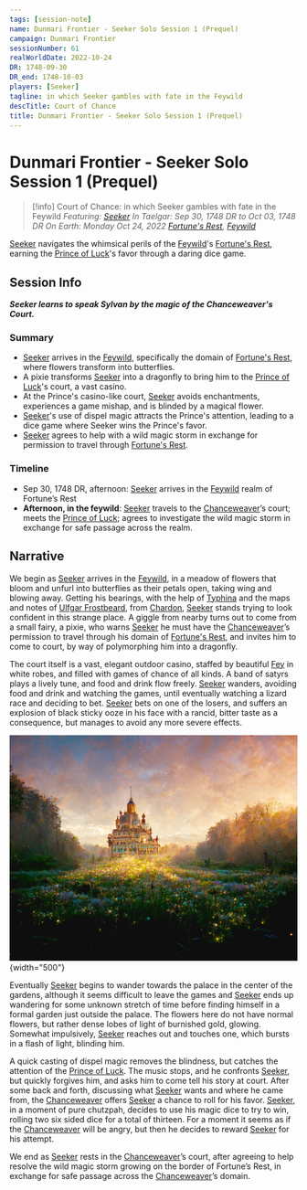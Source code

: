 ```yaml
---
tags: [session-note]
name: Dunmari Frontier - Seeker Solo Session 1 (Prequel)
campaign: Dunmari Frontier
sessionNumber: 61
realWorldDate: 2022-10-24
DR: 1748-09-30
DR_end: 1748-10-03
players: [Seeker]
tagline: in which Seeker gambles with fate in the Feywild
descTitle: Court of Chance
title: Dunmari Frontier - Seeker Solo Session 1 (Prequel)
---
```

# Dunmari Frontier - Seeker Solo Session 1 (Prequel)

>[!info] Court of Chance: in which Seeker gambles with fate in the Feywild
> *Featuring: [Seeker](<../../../people/pcs/dunmar-fellowship/seeker.md>)*
> *In Taelgar: Sep 30, 1748 DR to Oct 03, 1748 DR*
> *On Earth: Monday Oct 24, 2022*
> *[Fortune's Rest](<../../../cosmology/multiverse/echo-realms/feywild/fortune-s-rest.md>), [Feywild](<../../../cosmology/multiverse/echo-realms/feywild/feywild.md>)*

[Seeker](<../../../people/pcs/dunmar-fellowship/seeker.md>) navigates the whimsical perils of the [Feywild](<../../../cosmology/multiverse/echo-realms/feywild/feywild.md>)'s [Fortune's Rest](<../../../cosmology/multiverse/echo-realms/feywild/fortune-s-rest.md>), earning the [Prince of Luck](<../../../people/extraplanar-powers/prince-of-luck.md>)'s favor through a daring dice game.
## Session Info

***Seeker learns to speak Sylvan by the magic of the Chanceweaver's Court.***
### Summary
- [Seeker](<../../../people/pcs/dunmar-fellowship/seeker.md>) arrives in the [Feywild](<../../../cosmology/multiverse/echo-realms/feywild/feywild.md>), specifically the domain of [Fortune's Rest](<../../../cosmology/multiverse/echo-realms/feywild/fortune-s-rest.md>), where flowers transform into butterflies.
- A pixie transforms [Seeker](<../../../people/pcs/dunmar-fellowship/seeker.md>) into a dragonfly to bring him to the [Prince of Luck](<../../../people/extraplanar-powers/prince-of-luck.md>)'s court, a vast casino.
- At the Prince's casino-like court, [Seeker](<../../../people/pcs/dunmar-fellowship/seeker.md>) avoids enchantments, experiences a game mishap, and is blinded by a magical flower.
- [Seeker](<../../../people/pcs/dunmar-fellowship/seeker.md>)'s use of dispel magic attracts the Prince's attention, leading to a dice game where Seeker wins the Prince's favor.
- [Seeker](<../../../people/pcs/dunmar-fellowship/seeker.md>) agrees to help with a wild magic storm in exchange for permission to travel through [Fortune's Rest](<../../../cosmology/multiverse/echo-realms/feywild/fortune-s-rest.md>).
### Timeline
- Sep 30, 1748 DR, afternoon:  [Seeker](<../../../people/pcs/dunmar-fellowship/seeker.md>) arrives in the [Feywild](<../../../cosmology/multiverse/echo-realms/feywild/feywild.md>) realm of Fortune’s Rest
- **Afternoon, in the feywild**: [Seeker](<../../../people/pcs/dunmar-fellowship/seeker.md>) travels to the [Chanceweaver](<../../../people/extraplanar-powers/prince-of-luck.md>)’s court; meets the [Prince of Luck](<../../../people/extraplanar-powers/prince-of-luck.md>); agrees to investigate the wild magic storm in exchange for safe passage across the realm.


## Narrative
We begin as [Seeker](<../../../people/pcs/dunmar-fellowship/seeker.md>) arrives in the [Feywild](<../../../cosmology/multiverse/echo-realms/feywild/feywild.md>), in a meadow of flowers that bloom and unfurl into butterflies as their petals open, taking wing and blowing away. Getting his bearings, with the help of [Typhina](<../../../people/fey/typhina.md>) and the maps and notes of [Ulfgar Frostbeard](<../../../people/dwarves/ulfgar-frostbeard.md>), from [Chardon](<../../../gazetteer/west-coast/chardonian-empire/chardon/chardon.md>), [Seeker](<../../../people/pcs/dunmar-fellowship/seeker.md>) stands trying to look confident in this strange place. A giggle from nearby turns out to come from a small fairy, a pixie, who warns [Seeker](<../../../people/pcs/dunmar-fellowship/seeker.md>) he must have the [Chanceweaver](<../../../people/extraplanar-powers/prince-of-luck.md>)’s permission to travel through his domain of [Fortune's Rest](<../../../cosmology/multiverse/echo-realms/feywild/fortune-s-rest.md>), and invites him to come to court, by way of polymorphing him into a dragonfly. 

The court itself is a vast, elegant outdoor casino, staffed by beautiful [Fey](<../../../species/children-of-the-divine/fey/fey.md>) in white robes, and filled with games of chance of all kinds. A band of satyrs plays a lively tune, and food and drink flow freely. [Seeker](<../../../people/pcs/dunmar-fellowship/seeker.md>) wanders, avoiding food and drink and watching the games, until eventually watching a lizard race and deciding to bet. [Seeker](<../../../people/pcs/dunmar-fellowship/seeker.md>) bets on one of the losers, and suffers an explosion of black sticky ooze in his face with a rancid, bitter taste as a consequence, but manages to avoid any more severe effects. 

![Prince of Luck Court](../../../assets/prince-of-luck-court.png){width="500"}

Eventually [Seeker](<../../../people/pcs/dunmar-fellowship/seeker.md>) begins to wander towards the palace in the center of the gardens, although it seems difficult to leave the games and [Seeker](<../../../people/pcs/dunmar-fellowship/seeker.md>) ends up wandering for some unknown stretch of time before finding himself in a formal garden just outside the palace. The flowers here do not have normal flowers, but rather dense lobes of light of burnished gold, glowing. Somewhat impulsively, [Seeker](<../../../people/pcs/dunmar-fellowship/seeker.md>) reaches out and touches one, which bursts in a flash of light, blinding him.

A quick casting of dispel magic removes the blindness, but catches the attention of the [Prince of Luck](<../../../people/extraplanar-powers/prince-of-luck.md>). The music stops, and he confronts [Seeker](<../../../people/pcs/dunmar-fellowship/seeker.md>), but quickly forgives him, and asks him to come tell his story at court. After some back and forth, discussing what [Seeker](<../../../people/pcs/dunmar-fellowship/seeker.md>) wants and where he came from, the [Chanceweaver](<../../../people/extraplanar-powers/prince-of-luck.md>) offers [Seeker](<../../../people/pcs/dunmar-fellowship/seeker.md>) a chance to roll for his favor. [Seeker](<../../../people/pcs/dunmar-fellowship/seeker.md>), in a moment of pure chutzpah, decides to use his magic dice to try to win, rolling two six sided dice for a total of thirteen. For a moment it seems as if the [Chanceweaver](<../../../people/extraplanar-powers/prince-of-luck.md>) will be angry, but then he decides to reward [Seeker](<../../../people/pcs/dunmar-fellowship/seeker.md>) for his attempt. 

We end as [Seeker](<../../../people/pcs/dunmar-fellowship/seeker.md>) rests in the [Chanceweaver](<../../../people/extraplanar-powers/prince-of-luck.md>)’s court, after agreeing to help resolve the wild magic storm growing on the border of Fortune’s Rest, in exchange for safe passage across the [Chanceweaver](<../../../people/extraplanar-powers/prince-of-luck.md>)’s domain. 
